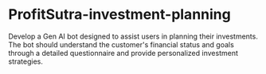 # ProfitSutra-investment-planning
Develop a Gen AI bot designed to assist users in planning their investments. The bot should understand the customer's financial status and goals through a detailed questionnaire and provide personalized investment strategies.
